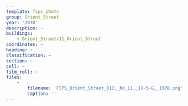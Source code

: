 ```yaml
---
template: fsps_photo
group: Orient_Street
year: '1978'
description: ~
buildings:
    - Orient_Street/11_Orient_Street
coordinates: ~
heading: ~
classification: ~
section: ~
cell: ~
film_roll: ~
files:
    -
        filename: 'FSPS_Orient_Street_012,_No_11,_19-5-G,_1978.png'
        caption: ''
---
```

